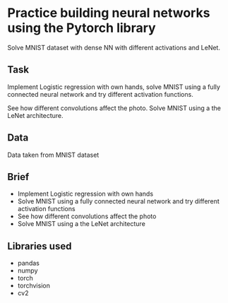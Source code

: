 # Practice building neural networks using the Pytorch library

Solve MNIST dataset with dense NN with different activations and LeNet.

## Task
Implement Logistic regression with own hands, solve MNIST using a fully connected neural network and try different activation functions.

See how different convolutions affect the photo. Solve MNIST using a the LeNet architecture.


## Data
Data taken from MNIST dataset<br>

## Brief
 - Implement Logistic regression with own hands
 - Solve MNIST using a fully connected neural network and try different activation functions
 - See how different convolutions affect the photo
 - Solve MNIST using a the LeNet architecture


## Libraries used

- pandas
- numpy
- torch
- torchvision
- cv2
